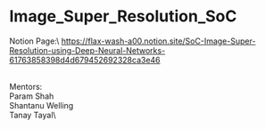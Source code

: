 # Image_Super_Resolution_SoC

Notion Page:\ https://flax-wash-a00.notion.site/SoC-Image-Super-Resolution-using-Deep-Neural-Networks-61763858398d4d679452692328ca3e46

\
Mentors:
\
Param Shah\
Shantanu Welling\
Tanay Tayal\
